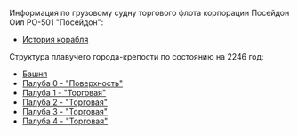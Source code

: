 Информация по грузовому судну торгового флота корпорации Посейдон Оил PO-501 "Посейдон":

- [История корабля](/info/poseidon/history)

Структура плавучего города-крепости по состоянию на 2246 год:

- [Башня](/info/poseidon/tower)
- [Палуба 0 - "Поверхность"](/info/poseidon/deck0)
- [Палуба 1 - "Торговая"](/info/poseidon/deck1)
- [Палуба 2 - "Торговая"](/info/poseidon/deck2)
- [Палуба 3 - "Торговая"](/info/poseidon/deck3)
- [Палуба 4 - "Торговая"](/info/poseidon/deck4)
